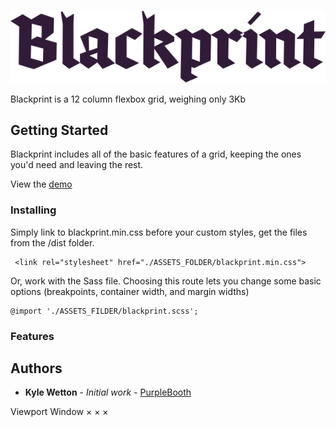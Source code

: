 ![alt text](./demo/assets/Blackprint-logo.svg)

Blackprint is a 12 column flexbox grid, weighing only 3Kb

## Getting Started

Blackprint includes all of the basic features of a grid, keeping the ones you'd need and leaving the rest.

View the [demo](https://kylewetton.github.io/blackprint/)

### Installing

Simply link to blackprint.min.css before your custom styles, get the files from the /dist folder.

```
 <link rel="stylesheet" href="./ASSETS_FOLDER/blackprint.min.css">
```

Or, work with the Sass file. Choosing this route lets you change some basic options (breakpoints, container width, and margin widths)

```
@import './ASSETS_FILDER/blackprint.scss';
```

### Features

## Authors

* **Kyle Wetton** - *Initial work* - [PurpleBooth](https://github.com/kylewetton)



Viewport
Window
×
×
×